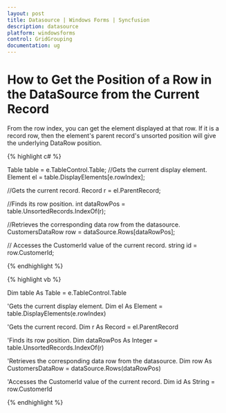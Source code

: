 ```yaml
---
layout: post
title: Datasource | Windows Forms | Syncfusion
description: datasource
platform: windowsforms
control: GridGrouping
documentation: ug
---
```


# How to Get the Position of a Row in the DataSource from the Current Record

From the row index, you can get the element displayed at that row. If it is a record row, then the element's parent record's unsorted position will give the underlying DataRow position. 

 
{% highlight c# %}

Table table = e.TableControl.Table;
//Gets the current display element.
Element el = table.DisplayElements[e.rowIndex];

//Gets the current record.
Record r = el.ParentRecord;

//Finds its row position.
int dataRowPos = table.UnsortedRecords.IndexOf(r);

//Retrieves the corresponding data row from the datasource.
CustomersDataRow row = dataSource.Rows[dataRowPos];

// Accesses the CustomerId value of the current record.
string id = row.CustomerId;

{% endhighlight %}



{% highlight vb %}

Dim table As Table = e.TableControl.Table 

'Gets the current display element.
Dim el As Element = table.DisplayElements(e.rowIndex)

'Gets the current record. 
Dim r As Record = el.ParentRecord 

'Finds its row position.
Dim dataRowPos As Integer = table.UnsortedRecords.IndexOf(r)

'Retrieves the corresponding data row from the datasource. 
Dim row As CustomersDataRow = dataSource.Rows(dataRowPos)

'Accesses the CustomerId value of the current record. 
Dim id As String = row.CustomerId

{% endhighlight  %}